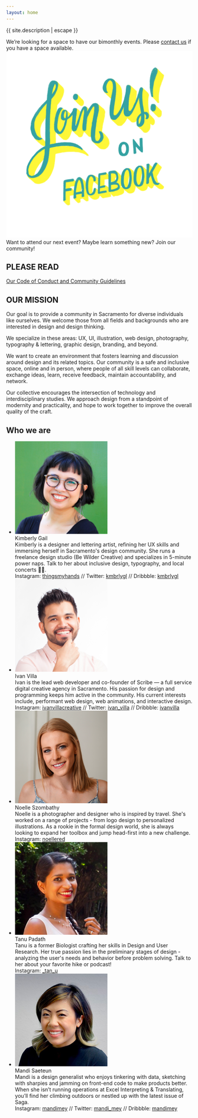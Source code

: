 ```yaml
---
layout: home
---
```


<div class="intro">
  <p class="site-description">{{ site.description | escape }}</p>
  <div class="notice">We’re looking for a space to have our bimonthly events. Please <a href="mailto:kim@thisisdesco.com">contact us</a> if you have a space available.</div>
</div>

<div class="flex-col">
  <div class="join" markdown="1">
  <a href="https://www.facebook.com/groups/sacdesco/" target="_blank" class="no-ul"><img src="assets/images/join-us.PNG" alt="Join Us on Facebook!"></a>
Want to attend our next event? Maybe learn something new? Join our community!

## PLEASE READ
<a href="https://drive.google.com/open?id=12XppL2fxflYKkLUFzKb3XMsrcGRSPbpbUBo33UAugAo" target="_blank">Our Code of Conduct and Community Guidelines</a>
</div>

<div class="mission" markdown="1">

## OUR MISSION
Our goal is to provide a community in Sacramento for diverse individuals like ourselves. We welcome those from all fields and backgrounds who are interested in design and design thinking.

We specialize in these areas: UX, UI, illustration, web design, photography, typography & lettering, graphic design, branding, and beyond.

We want to create an environment that fosters learning and discussion around design and its related topics. Our community is a safe and inclusive space, online and in person, where people of all skill levels can collaborate, exchange ideas, learn, receive feedback, maintain accountability, and network.

Our collective encourages the intersection of technology and interdisciplinary studies. We approach design from a standpoint of modernity and practicality, and hope to work together to improve the overall quality of the craft.
</div>
</div>

<div class="bio" markdown="1">

<h2>Who we are</h2>
<ul class="">
  <li><img src="assets/images/bio-images-square/kimberlygail.png" alt="Kimberly Gail">
  <div class="bio-name">Kimberly Gail</div>
  Kimberly is a designer and lettering artist, refining her UX skills and immersing herself in Sacramento's design community. She runs a freelance design studio (Be Wilder Creative) and specializes in 5-minute power naps. Talk to her about inclusive design, typography, and local concerts ✌🏼.
  <div class="bio-channels">Instagram: <a href="http://instagram.com/thingsmyhands" target="_blank">thingsmyhands</a> // Twitter: <a href="https://twitter.com/kmbrlygl" target="_blank">kmbrlygl</a> // Dribbble: <a href="https://dribbble.com/kmbrlygl" target="_blank">kmbrlygl</a></div></li>
  <li><img src="assets/images/bio-images-square/ivanvilla.png" alt="Ivan Villa">
  <div class="bio-name">Ivan Villa</div>
  Ivan is the lead web developer and co-founder of Scribe — a full service digital creative agency in Sacramento. His passion for design and programming keeps him active in the community. His current interests include, performant web design, web animations, and interactive design.
  <div class="bio-channels">Instagram: <a href="http://instagram.com/ivanvillacreative" target="_blank">ivanvillacreative</a> // Twitter: <a href="https://twitter.com/ivan_villa" target="_blank">ivan_villa</a> // Dribbble: <a href="https://dribbble.com/ivanvilla" target="_blank">ivanvilla</a></div></li>
  <li><img src="assets/images/bio-images-square/noelleszombathy.png" alt="Noelle Szombathy">
  <div class="bio-name">Noelle Szombathy</div>
  Noelle is a photographer and designer who is inspired by travel. She's worked on a range of projects - from logo design to personalized illustrations. As a rookie in the formal design world, she is always looking to expand her toolbox and jump head-first into a new challenge.
  <div class="bio-channels">Instagram: <a href="http://instagram.com/noellered" target="_blank">noellered</a></div></li>
  <li><img src="assets/images/bio-images-square/tanupadath.png" alt="Tanu Padath">
  <div class="bio-name">Tanu Padath</div>
  Tanu is a former Biologist crafting her skills in Design and User Research. Her true passion lies in the preliminary stages of design - analyzing the user's needs and behavior before problem solving. Talk to her about your favorite hike or podcast!
  <div class="bio-channels">Instagram: <a href="http://instagram.com/_tan_u" target="_blank">_tan_u</a></div></li>
  <li><img src="assets/images/bio-images-square/mandisaeteun.png" alt="Mandi Saeteun">
  <div class="bio-name">Mandi Saeteun</div>
  Mandi is a design generalist who enjoys tinkering with data, sketching with sharpies and jamming on front-end code to make products better. When she isn’t running operations at Excel Interpreting & Translating, you’ll find her climbing outdoors or nestled up with the latest issue of Saga.
  <div class="bio-channels">Instagram: <a href="http://instagram.com/mandimey" target="_blank">mandimey</a> // Twitter: <a href="https://twitter.com/mandi_mey" target="_blank">mandi_mey</a> // Dribbble: <a href="https://dribbble.com/mandimey" target="_blank">mandimey</a></div></li>
</ul>
</div>
